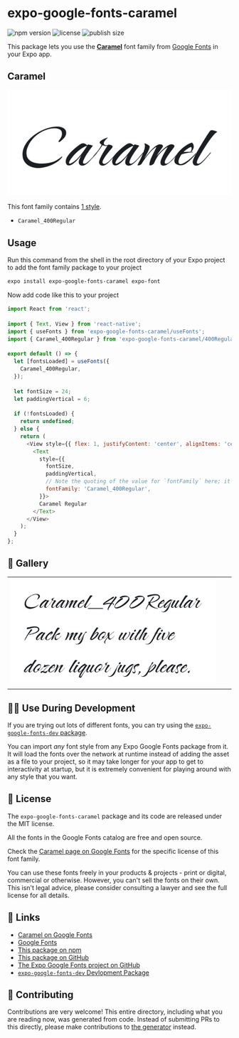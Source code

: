 # expo-google-fonts-caramel

![npm version](https://flat.badgen.net/npm/v/expo-google-fonts-caramel)
![license](https://flat.badgen.net/github/license/expo/google-fonts)
![publish size](https://flat.badgen.net/packagephobia/install/expo-google-fonts-caramel)

This package lets you use the [**Caramel**](https://fonts.google.com/specimen/Caramel) font family from [Google Fonts](https://fonts.google.com/) in your Expo app.

## Caramel

![Caramel](./font-family.png)

This font family contains [1 style](#-gallery).

- `Caramel_400Regular`

## Usage

Run this command from the shell in the root directory of your Expo project to add the font family package to your project
```sh
expo install expo-google-fonts-caramel expo-font
```

Now add code like this to your project
```js
import React from 'react';

import { Text, View } from 'react-native';
import { useFonts } from 'expo-google-fonts-caramel/useFonts';
import { Caramel_400Regular } from 'expo-google-fonts-caramel/400Regular';

export default () => {
  let [fontsLoaded] = useFonts({
    Caramel_400Regular,
  });

  let fontSize = 24;
  let paddingVertical = 6;

  if (!fontsLoaded) {
    return undefined;
  } else {
    return (
      <View style={{ flex: 1, justifyContent: 'center', alignItems: 'center' }}>
        <Text
          style={{
            fontSize,
            paddingVertical,
            // Note the quoting of the value for `fontFamily` here; it expects a string!
            fontFamily: 'Caramel_400Regular',
          }}>
          Caramel Regular
        </Text>
      </View>
    );
  }
};

```

## 🔡 Gallery


||||
|-|-|-|
|![Caramel_400Regular](.//400Regular/Caramel_400Regular.ttf.png)||||


## 👩‍💻 Use During Development

If you are trying out lots of different fonts, you can try using the [`expo-google-fonts-dev` package](https://github.com/freeboub/google-fonts/tree/master/font-packages/dev#readme).

You can import *any* font style from any Expo Google Fonts package from it. It will load the fonts
over the network at runtime instead of adding the asset as a file to your project, so it may take longer
for your app to get to interactivity at startup, but it is extremely convenient
for playing around with any style that you want.

## 📖 License

The `expo-google-fonts-caramel` package and its code are released under the MIT license.

All the fonts in the Google Fonts catalog are free and open source.

Check the [Caramel page on Google Fonts](https://fonts.google.com/specimen/Caramel) for the specific license of this font family.

You can use these fonts freely in your products & projects - print or digital, commercial or otherwise. However, you can't sell the fonts on their own. This isn't legal advice, please consider consulting a lawyer and see the full license for all details.

## 🔗 Links

- [Caramel on Google Fonts](https://fonts.google.com/specimen/Caramel)
- [Google Fonts](https://fonts.google.com/)
- [This package on npm](https://www.npmjs.com/package/expo-google-fonts-caramel)
- [This package on GitHub](https://github.com/freeboub/google-fonts/tree/master/font-packages/caramel)
- [The Expo Google Fonts project on GitHub](https://github.com/freeboub/google-fonts)
- [`expo-google-fonts-dev` Devlopment Package](https://github.com/freeboub/google-fonts/tree/master/font-packages/dev)

## 🤝 Contributing

Contributions are very welcome! This entire directory, including what you are reading now, was generated from code. Instead of submitting PRs to this directly, please make contributions to [the generator](https://github.com/freeboub/google-fonts/tree/master/packages/generator) instead.
